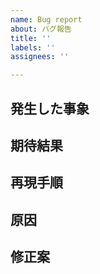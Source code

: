 ```yaml
---
name: Bug report
about: バグ報告
title: ''
labels: ''
assignees: ''

---
```


## 発生した事象

## 期待結果

## 再現手順

## 原因

## 修正案
